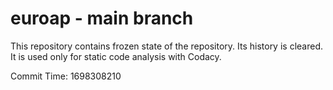 # euroap - main branch

This repository contains frozen state of the repository.
Its history is cleared. It is used only for static code
analysis with Codacy.

Commit Time: 1698308210